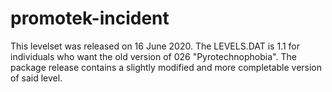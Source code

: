 # promotek-incident
This levelset was released on 16 June 2020. The LEVELS.DAT is 1.1 for individuals who want the old version of 026 "Pyrotechnophobia". The package release contains a slightly modified and more completable version of said level.
